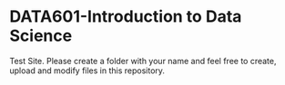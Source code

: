# DATA601-Introduction to Data Science
Test Site. Please create a folder with your name and feel free to create, upload and modify files in this repository.
